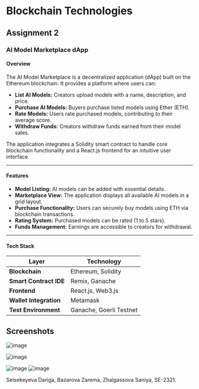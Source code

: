 # Blockchain Technologies
## Assignment 2
### AI Model Marketplace dApp

#### Overview

The AI Model Marketplace is a decentralized application (dApp) built on the Ethereum blockchain. It provides a platform where users can:

- **List AI Models:** Creators upload models with a name, description, and price.
- **Purchase AI Models:** Buyers purchase listed models using Ether (ETH).
- **Rate Models:** Users rate purchased models, contributing to their average score.
- **Withdraw Funds:** Creators withdraw funds earned from their model sales.

The application integrates a Solidity smart contract to handle core blockchain functionality and a React.js frontend for an intuitive user interface.

---

#### Features

- **Model Listing:** AI models can be added with essential details.  
- **Marketplace View:** The application displays all available AI models in a grid layout.  
- **Purchase Functionality:** Users can securely buy models using ETH via blockchain transactions.  
- **Rating System:** Purchased models can be rated (1 to 5 stars).  
- **Funds Management:** Earnings are accessible to creators for withdrawal.  

---

#### Tech Stack

| Layer                | Technology              |
|----------------------|-------------------------|
| **Blockchain**       | Ethereum, Solidity      |
| **Smart Contract IDE** | Remix, Ganache         |
| **Frontend**         | React.js, Web3.js       |
| **Wallet Integration** | Metamask              |
| **Test Environment** | Ganache, Goerli Testnet |


## Screenshots
![image](https://github.com/user-attachments/assets/2cefbd85-5d83-42b8-97ca-1f43a112109d)

![image](https://github.com/user-attachments/assets/daa1ca07-49e2-468f-94a2-571f88ef872c)

![image](https://github.com/user-attachments/assets/e297904c-4bcf-48af-a419-fa1503ba5c4a)
![image](https://github.com/user-attachments/assets/9b3b1edc-46ee-4d03-be6d-ef066aa5ad52)


Seisekeyeva Dariga, Bazarova Zarema, Zhalgassova Saniya, SE-2321.
